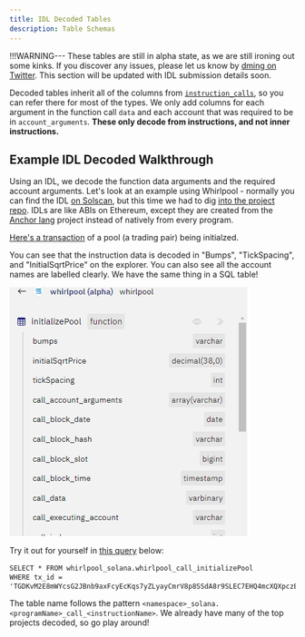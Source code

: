 ```yaml
---
title: IDL Decoded Tables
description: Table Schemas
---
```


!!!WARNING---
    These tables are still in alpha state, as we are still ironing out some kinks. If you discover any issues, please let us know by [dming on Twitter](https://twitter.com/andrewhong5297). This section will be updated with IDL submission details soon.

Decoded tables inherit all of the columns from [`instruction_calls`](../../raw/solana/instruction-calls.md), so you can refer there for most of the types. We only add columns for each argument in the function call `data` and each account that was required to be in `account_arguments`. **These only decode from instructions, and not inner instructions.**

## Example IDL Decoded Walkthrough

Using an IDL, we decode the function data arguments and the required account arguments. Let's look at an example using Whirlpool - normally you can find the IDL [on Solscan](https://solscan.io/account/whirLbMiicVdio4qvUfM5KAg6Ct8VwpYzGff3uctyCc#anchorProgramIDL), but this time we had to dig [into the project repo](https://github.com/orca-so/whirlpools/blob/main/sdk/src/artifacts/whirlpool.json). IDLs are like ABIs on Ethereum, except they are created from the [Anchor lang](https://www.anchor-lang.com/) project instead of natively from every program.

[Here's a transaction](https://solscan.io/tx/TGDKvM2E8mWYcsG2JBnb9axFcyEcKqs7yZLyayCmrV8p8SSdA8r9SLEC7EHQ4mcXQXpczEyaCBXvnmEi9yoKVJ9) of a pool (a trading pair) being initialzed.

You can see that the instruction data is decoded in "Bumps", "TickSpacing", and "InitialSqrtPrice" on the explorer. You can also see all the account names are labelled clearly. We have the same thing in a SQL table!

![](../../images/whirl_init.gif)

Try it out for yourself in [this query](https://dune.com/queries/2352049) below:

```
SELECT * FROM whirlpool_solana.whirlpool_call_initializePool
WHERE tx_id = 'TGDKvM2E8mWYcsG2JBnb9axFcyEcKqs7yZLyayCmrV8p8SSdA8r9SLEC7EHQ4mcXQXpczEyaCBXvnmEi9yoKVJ9'
```

The table name follows the pattern `<namespace>_solana.<programName>_call_<instructionName>`. We already have many of the top projects decoded, so go play around!
